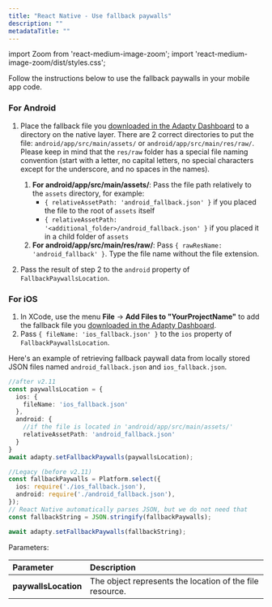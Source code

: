 ```yaml
---
title: "React Native - Use fallback paywalls"
description: ""
metadataTitle: ""
---
```


import Zoom from 'react-medium-image-zoom';
import 'react-medium-image-zoom/dist/styles.css';

Follow the instructions below to use the fallback paywalls in your mobile app code.

### For Android

1. Place the fallback file you [downloaded in the Adapty Dashboard](fallback-paywalls#download-fallback-paywalls-as-a-file-in-the-adapty-dashboard) to a directory on the native layer. There are 2 correct directories to put the file: `android/app/src/main/assets/` or `android/app/src/main/res/raw/`.  
   Please keep in mind that the `res/raw` folder has a special file naming convention (start with a letter, no capital letters, no special characters except for the underscore, and no spaces in the names).

   1. **For android/app/src/main/assets/**: Pass the file path relatively to the `assets` directory,  for example:
      - `{ relativeAssetPath: 'android_fallback.json' }` if you placed the file to the  root of `assets` itself
      - `{ relativeAssetPath: '<additional_folder>/android_fallback.json' }` if you placed it in a child folder of `assets`
   2. **For android/app/src/main/res/raw/**: Pass `{ rawResName: 'android_fallback' }`. Type the file name without the file extension.
2. Pass the result of step 2 to the `android` property of `FallbackPaywallsLocation`.

### For iOS

1. In XCode, use the menu **File** -> **Add Files to "YourProjectName"** to add the fallback file you [downloaded in the Adapty Dashboard](fallback-paywalls#download-fallback-paywalls-as-a-file-in-the-adapty-dashboard).
2. Pass `{ fileName: 'ios_fallback.json' }` to the `ios` property of `FallbackPaywallsLocation`.

Here's an example of retrieving fallback paywall data from locally stored JSON files named `android_fallback.json` and `ios_fallback.json`.

```typescript title="Current (v2.11+)"
//after v2.11
const paywallsLocation = {
  ios: {
    fileName: 'ios_fallback.json'
  },
  android: {
    //if the file is located in 'android/app/src/main/assets/'
    relativeAssetPath: 'android_fallback.json'
  }
}
await adapty.setFallbackPaywalls(paywallsLocation);
```
```typescript title="Legacy (before v2.11)"
//Legacy (before v2.11)
const fallbackPaywalls = Platform.select({
  ios: require('./ios_fallback.json'),
  android: require('./android_fallback.json'),
});
// React Native automatically parses JSON, but we do not need that
const fallbackString = JSON.stringify(fallbackPaywalls);

await adapty.setFallbackPaywalls(fallbackString);
```

Parameters:

| Parameter            | Description                                              |
| :------------------- | :------------------------------------------------------- |
| **paywallsLocation** | The object represents the location of the file resource. |